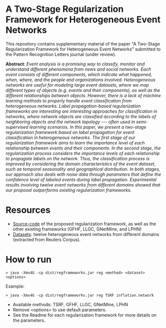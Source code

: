 # A Two-Stage Regularization Framework for Heterogeneous Event Networks

This repository contains supplementary material of the paper "A Two-Stage Regularization Framework for Heterogeneous Event Networks" submitted to the  Pattern Recognition Letters journal (under review).

**Abstract**: *Event analysis is a promising way to classify, monitor and understand different phenomena from news and social networks. Each event consists of different components, which indicate what happened, when, where, and the people and organizations involved. Heterogeneous networks are useful for modeling large event datasets, where we map different types of objects (e.g. events and their components), as well as the different relationships between objects. However, there is a lack of machine learning methods to properly handle event classification from heterogeneous networks. Label propagation-based regularization frameworks are interesting are interesting approaches for classification in networks, where network objects are classified according to the labels of neighboring objects and the network topology --- often used in semi-supervised learning scenarios. In this paper, we present a two-stage regularization framework based on label propagation for event classification in heterogeneous networks. The first stage of our regularization framework aims to learn the importance level of each relationship between events and their components. In the second stage, the regularization process considers the importance levels of each relationship to propagate labels on the network. Thus, the classification process is improved by considering the domain characteristics of the event dataset, such as temporal seasonality and geographical distribution. In both stages, our approach also deals with noise data through parameters that define the confidence level of labeled events during label propagation. Experimental results involving twelve event networks from different domains showed that our proposal outperforms existing regularization frameworks.*

# Resources

- [Source-code](src/) of the proposed regularization framework, as well as the other existing frameworks (GFHF, LLGC, GNetMine, and LPHN)
- [Datasets](dataset/): twelve heterogeneous event networks from different domains (extracted from Reuters Corpus).


# How to run

	> java -Xmx4G -cp dist/regframeworks.jar reg <method> <dataset> <options>

Example:

	> java -Xmx4G -cp dist/regframeworks.jar reg TSRF inflation.network

- Available methods: TSRF, GFHF, LLGC, GNetMine, LPHN
- Remove \<options> to use default parameters. 
- See the Readme for each regularization framework for more details on the parameters.

